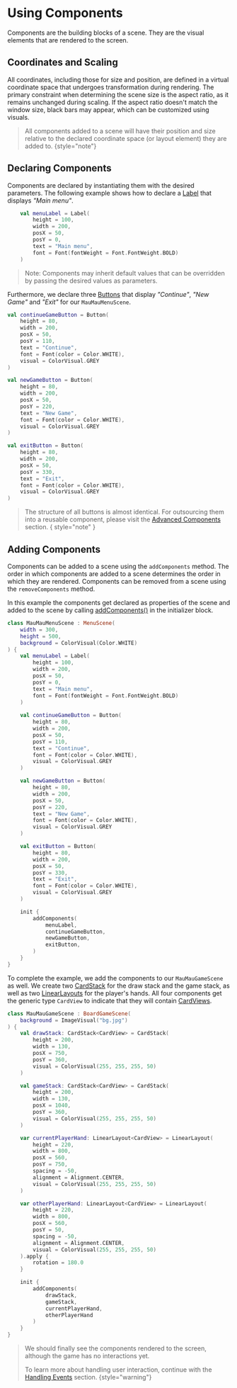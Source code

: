 [MauMauRules]: https://en.wikipedia.org/wiki/Mau_Mau_(card_game)
[BGW]: https://github.com/tudo-aqua/bgw
[JavaFX 17]: https://openjfx.io/openjfx-docs/
[AzulZuluOpenJDK]: https://www.azul.com/downloads/?version=java-11-lts&package=jdk-fx#download-openjdk
[Mac M1]: https://www.azul.com/downloads/?version=java-11-lts&os=macos&architecture=arm-64-bit&package=jdk-fx#download-openjdk

[BoardGameApplicationKDoc]: https://tudo-aqua.github.io/bgw/bgw-gui-kdoc/bgw-gui/tools.aqua.bgw.core/-board-game-application/index.html
[BoardGameSceneKDoc]: https://tudo-aqua.github.io/bgw/bgw-gui-kdoc/bgw-gui/tools.aqua.bgw.core/-board-game-scene/index.html
[MenuSceneKDoc]: https://tudo-aqua.github.io/bgw/bgw-gui-kdoc/bgw-gui/tools.aqua.bgw.core/-menu-scene/index.html

[GameComponentKDoc]: bgw-gui-kdoc/bgw-gui/tools.aqua.bgw.components.gamecomponentviews/-game-component-view/index.html
[StaticComponentViewKDoc]: bgw-gui-kdoc/bgw-gui/tools.aqua.bgw.components/-static-component-view/index.html
[LabelKDoc]: bgw-gui-kdoc/bgw-gui/tools.aqua.bgw.components.uicomponents/-label/index.html
[ButtonKDoc]: bgw-gui-kdoc/bgw-gui/tools.aqua.bgw.components.uicomponents/-button/index.html
[ContainerKDoc]: bgw-gui-kdoc/bgw-gui/tools.aqua.bgw.components.container/-game-component-container/index.html
[CardStackKDoc]: bgw-gui-kdoc/bgw-gui/tools.aqua.bgw.components.container/-card-stack/index.html
[CardViewKDoc]: bgw-gui-kdoc/bgw-gui/tools.aqua.bgw.gamecomponents/-card-view/index.html
[LinearLayoutKDoc]: bgw-gui-kdoc/bgw-gui/tools.aqua.bgw.components.container/-linear-layout/index.html

[showGameSceneKDoc]: bgw-gui-kdoc/bgw-gui/tools.aqua.bgw.core/-board-game-application/show-game-scene.html
[showMenuSceneKDoc]: bgw-gui-kdoc/bgw-gui/tools.aqua.bgw.core/-board-game-application/show-menu-scene.html
[showKDoc]: bgw-gui-kdoc/bgw-gui/tools.aqua.bgw.core/-board-game-application/show.html
[addComponentsKDoc]: https://tudo-aqua.github.io/bgw/bgw-gui-kdoc/bgw-gui/tools.aqua.bgw.core/-scene/add-components.html

[UIComponentDoc]: components/uicomponents/uicomponents.md
[LayoutViewDoc]: components/layout/layout.md
[VisualsDoc]: visual.md

[DeclaringScenes]: Declaring-Scenes.md
[AdvancedComponents]: Advanced-Components.md
[HandlingEvents]: Handle-Events.md

# Using Components

Components are the building blocks of a scene. They are the visual elements that are rendered to the screen.

## Coordinates and Scaling

All coordinates, including those for size and position, are defined in a virtual coordinate space that undergoes transformation during rendering. The primary constraint when determining the scene size is the aspect ratio, as it remains unchanged during scaling. If the aspect ratio doesn't match the window size, black bars may appear, which can be customized using visuals.

> All components added to a scene will have their position and size relative to the declared coordinate space (or layout element) they are added to.
{style="note"}

## Declaring Components

Components are declared by instantiating them with the desired parameters. The following example shows how to declare a [Label][LabelKDoc] that displays *"Main menu"*.

```kotlin
    val menuLabel = Label(
        height = 100,
        width = 200,
        posX = 50,
        posY = 0,
        text = "Main menu",
        font = Font(fontWeight = Font.FontWeight.BOLD)
    )
```

> Note: Components may inherit default values that can be overridden by passing the desired values as parameters.

Furthermore, we declare three [Buttons][ButtonKDoc] that display *"Continue"*, *"New Game"* and *"Exit"* for our `MauMauMenuScene`.

```kotlin
val continueGameButton = Button(
    height = 80,
    width = 200,
    posX = 50,
    posY = 110,
    text = "Continue",
    font = Font(color = Color.WHITE),
    visual = ColorVisual.GREY
)

val newGameButton = Button(
    height = 80,
    width = 200,
    posX = 50,
    posY = 220,
    text = "New Game",
    font = Font(color = Color.WHITE),
    visual = ColorVisual.GREY
)

val exitButton = Button(
    height = 80,
    width = 200,
    posX = 50,
    posY = 330,
    text = "Exit",
    font = Font(color = Color.WHITE),
    visual = ColorVisual.GREY
)
```

> The structure of all buttons is almost identical. For outsourcing them into a reusable component, please visit the [Advanced Components][AdvancedComponents] section.
{ style="note" }

## Adding Components

Components can be added to a scene using the `addComponents` method. The order in which components are added to a scene determines the order in which they are rendered. Components can be removed from a scene using the `removeComponents` method.

In this example the components get declared as properties of the scene and added to the scene by
calling [addComponents()][addComponentsKDoc] in the initializer block.

````kotlin
class MauMauMenuScene : MenuScene(
    width = 300,
    height = 500,
    background = ColorVisual(Color.WHITE)
) {
    val menuLabel = Label(
        height = 100,
        width = 200,
        posX = 50,
        posY = 0,
        text = "Main menu",
        font = Font(fontWeight = Font.FontWeight.BOLD)
    )
    
    val continueGameButton = Button(
        height = 80,
        width = 200,
        posX = 50,
        posY = 110,
        text = "Continue",
        font = Font(color = Color.WHITE),
        visual = ColorVisual.GREY
    )

    val newGameButton = Button(
        height = 80,
        width = 200,
        posX = 50,
        posY = 220,
        text = "New Game",
        font = Font(color = Color.WHITE),
        visual = ColorVisual.GREY
    )

    val exitButton = Button(
        height = 80,
        width = 200,
        posX = 50,
        posY = 330,
        text = "Exit",
        font = Font(color = Color.WHITE),
        visual = ColorVisual.GREY
    )

    init {
        addComponents(
            menuLabel,
            continueGameButton,
            newGameButton,
            exitButton,
        )
    }
}
````

To complete the example, we add the components to our `MauMauGameScene` as well. We create two [CardStack][CardStackKDoc] for the draw stack and the game stack, as well as two [LinearLayouts][LinearLayoutKDoc] for the player's hands. All four components get the generic type `CardView` to indicate that they will contain [CardViews][CardViewKDoc].

````kotlin
class MauMauGameScene : BoardGameScene(
    background = ImageVisual("bg.jpg")
) {
    val drawStack: CardStack<CardView> = CardStack(
        height = 200,
        width = 130,
        posX = 750,
        posY = 360,
        visual = ColorVisual(255, 255, 255, 50)
    )

    val gameStack: CardStack<CardView> = CardStack(
        height = 200,
        width = 130,
        posX = 1040,
        posY = 360,
        visual = ColorVisual(255, 255, 255, 50)
    )

    var currentPlayerHand: LinearLayout<CardView> = LinearLayout(
        height = 220,
        width = 800,
        posX = 560,
        posY = 750,
        spacing = -50,
        alignment = Alignment.CENTER,
        visual = ColorVisual(255, 255, 255, 50)
    )

    var otherPlayerHand: LinearLayout<CardView> = LinearLayout(
        height = 220,
        width = 800,
        posX = 560,
        posY = 50,
        spacing = -50,
        alignment = Alignment.CENTER,
        visual = ColorVisual(255, 255, 255, 50)
    ).apply {
        rotation = 180.0
    }

    init {
        addComponents(
            drawStack,
            gameStack,
            currentPlayerHand,
            otherPlayerHand
        )
    }
}
````

> We should finally see the components rendered to the screen, although the game has no interactions yet.
>
> To learn more about handling user interaction, continue with the [Handling Events][HandlingEvents] section.
{style="warning"}